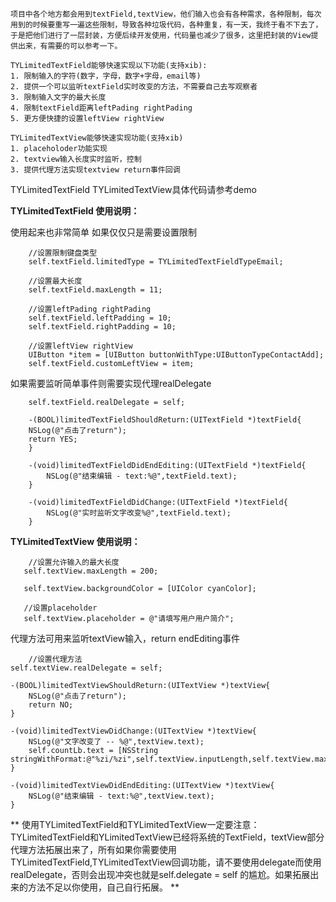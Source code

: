     项目中各个地方都会用到textField,textView，他们输入也会有各种需求，各种限制，每次用到的时候要重写一遍这些限制，导致各种垃圾代码，各种重复，有一天，我终于看不下去了，于是把他们进行了一层封装，方便后续开发使用，代码量也减少了很多，这里把封装的View提供出来，有需要的可以参考一下。

    TYLimitedTextField能够快速实现以下功能(支持xib):
    1. 限制输入的字符(数字，字母，数字+字母，email等)
    2. 提供一个可以监听textField实时改变的方法，不需要自己去写观察者
    3. 限制输入文字的最大长度
    4. 限制textField距离leftPading rightPading
    5. 更方便快捷的设置leftView rightView

    TYLimitedTextView能够快速实现功能(支持xib)
    1. placeholoder功能实现
    2. textview输入长度实时监听，控制
    3. 提供代理方法实现textview return事件回调

TYLimitedTextField  TYLimitedTextView具体代码请参考demo

**TYLimitedTextField 使用说明：**

使用起来也非常简单 如果仅仅只是需要设置限制
```
    //设置限制键盘类型
    self.textField.limitedType = TYLimitedTextFieldTypeEmail;
    
    //设置最大长度
    self.textField.maxLength = 11;
    
    //设置leftPading rightPading
    self.textField.leftPadding = 10;
    self.textField.rightPadding = 10;
    
    //设置leftView rightView
    UIButton *item = [UIButton buttonWithType:UIButtonTypeContactAdd];
    self.textField.customLeftView = item;
```
如果需要监听简单事件则需要实现代理realDelegate
```
    self.textField.realDelegate = self;

    -(BOOL)limitedTextFieldShouldReturn:(UITextField *)textField{
    NSLog(@"点击了return");
    return YES;
    }

    -(void)limitedTextFieldDidEndEditing:(UITextField *)textField{
        NSLog(@"结束编辑 - text:%@",textField.text);
    }

    -(void)limitedTextFieldDidChange:(UITextField *)textField{
        NSLog(@"实时监听文字改变%@",textField.text);
    }
```


 **TYLimitedTextView 使用说明：**
 ```
     //设置允许输入的最大长度
    self.textView.maxLength = 200;

    self.textView.backgroundColor = [UIColor cyanColor];
    
    //设置placeholder
    self.textView.placeholder = @"请填写用户用户简介";
 ```

 代理方法可用来监听textView输入，return endEditing事件
```
    //设置代理方法
self.textView.realDelegate = self;

-(BOOL)limitedTextViewShouldReturn:(UITextView *)textView{
    NSLog(@"点击了return");
    return NO;
}

-(void)limitedTextViewDidChange:(UITextView *)textView{
    NSLog(@"文字改变了 -- %@",textView.text);
    self.countLb.text = [NSString stringWithFormat:@"%zi/%zi",self.textView.inputLength,self.textView.maxLength];
}

-(void)limitedTextViewDidEndEditing:(UITextView *)textView{
    NSLog(@"结束编辑 - text:%@",textView.text);
}
```

** 使用TYLimitedTextField和TYLimitedTextView一定要注意：TYLimitedTextField和YLimitedTextView已经将系统的TextField，textView部分代理方法拓展出来了，所有如果你需要使用TYLimitedTextField,TYLimitedTextView回调功能，请不要使用delegate而使用realDelegate，否则会出现冲突也就是self.delegate = self 的尴尬。如果拓展出来的方法不足以你使用，自己自行拓展。 **


    
    
